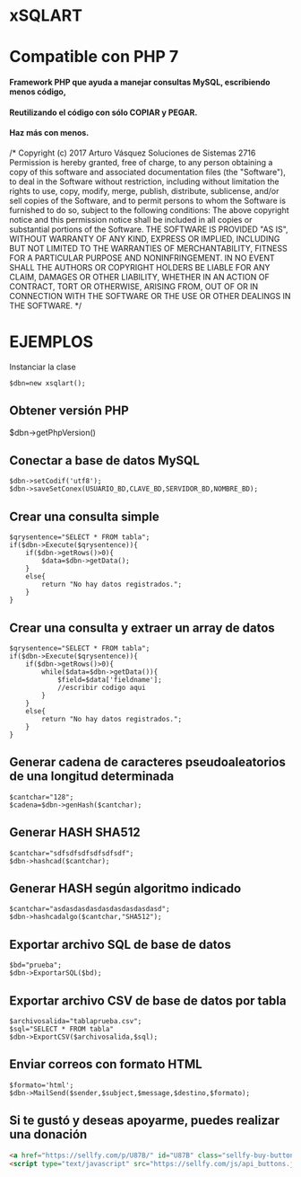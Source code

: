 # xSQLART
# Compatible con PHP 7
#### Framework PHP que ayuda a manejar consultas MySQL, escribiendo menos código,

#### Reutilizando el código con sólo COPIAR y PEGAR.

#### Haz más con menos.

/*
	Copyright (c) 2017 Arturo Vásquez Soluciones de Sistemas 2716
	Permission is hereby granted, free of charge, to any person obtaining a copy of this software and associated documentation files (the "Software"), to deal in the Software without restriction, including without limitation the rights to use, copy, modify, merge, publish, distribute, sublicense, and/or sell copies of the Software, and to permit persons to whom the Software is furnished to do so, subject to the following conditions:
	The above copyright notice and this permission notice shall be included in all copies or substantial portions of the Software.
	THE SOFTWARE IS PROVIDED "AS IS", WITHOUT WARRANTY OF ANY KIND, EXPRESS OR IMPLIED, INCLUDING BUT NOT LIMITED TO THE WARRANTIES OF MERCHANTABILITY, FITNESS FOR A PARTICULAR PURPOSE AND NONINFRINGEMENT. IN NO EVENT SHALL THE AUTHORS OR COPYRIGHT HOLDERS BE LIABLE FOR ANY CLAIM, DAMAGES OR OTHER LIABILITY, WHETHER IN AN ACTION OF CONTRACT, TORT OR OTHERWISE, ARISING FROM, OUT OF OR IN CONNECTION WITH THE SOFTWARE OR THE USE OR OTHER DEALINGS IN THE SOFTWARE.
*/

# EJEMPLOS

Instanciar la clase
```
$dbn=new xsqlart();
```
## Obtener versión PHP

$dbn->getPhpVersion()

## Conectar a base de datos MySQL
```
$dbn->setCodif('utf8');
$dbn->saveSetConex(USUARIO_BD,CLAVE_BD,SERVIDOR_BD,NOMBRE_BD);
```

## Crear una consulta simple
```
$qrysentence="SELECT * FROM tabla";
if($dbn->Execute($qrysentence)){
	if($dbn->getRows()>0){
		$data=$dbn->getData();
	}
	else{
		return "No hay datos registrados.";
	}
}
```

## Crear una consulta y extraer un array de datos
```
$qrysentence="SELECT * FROM tabla";
if($dbn->Execute($qrysentence)){
	if($dbn->getRows()>0){
		while($data=$dbn->getData()){
			$field=$data['fieldname'];
			//escribir codigo aqui
		}
	}
	else{
		return "No hay datos registrados.";
	}
}
```

## Generar cadena de caracteres pseudoaleatorios de una longitud determinada
```
$cantchar="128";
$cadena=$dbn->genHash($cantchar);
```

## Generar HASH SHA512
```
$cantchar="sdfsdfsdfsdfsdfsdf";
$dbn->hashcad($cantchar);
```

## Generar HASH según algoritmo indicado
```
$cantchar="asdasdasdasdasdasdasdasdasd";
$dbn->hashcadalgo($cantchar,"SHA512");
```

## Exportar archivo SQL de base de datos
```
$bd="prueba";
$dbn->ExportarSQL($bd);
```

## Exportar archivo CSV de base de datos por tabla
```
$archivosalida="tablaprueba.csv";
$sql="SELECT * FROM tabla"
$dbn->ExportCSV($archivosalida,$sql);
```

## Enviar correos con formato HTML
```
$formato='html';
$dbn->MailSend($sender,$subject,$message,$destino,$formato);
```

## Si te gustó y deseas apoyarme, puedes realizar una donación 

```html
<a href="https://sellfy.com/p/U87B/" id="U87B" class="sellfy-buy-button in-new-page">Buy now</a>
<script type="text/javascript" src="https://sellfy.com/js/api_buttons.js"></script>
```
